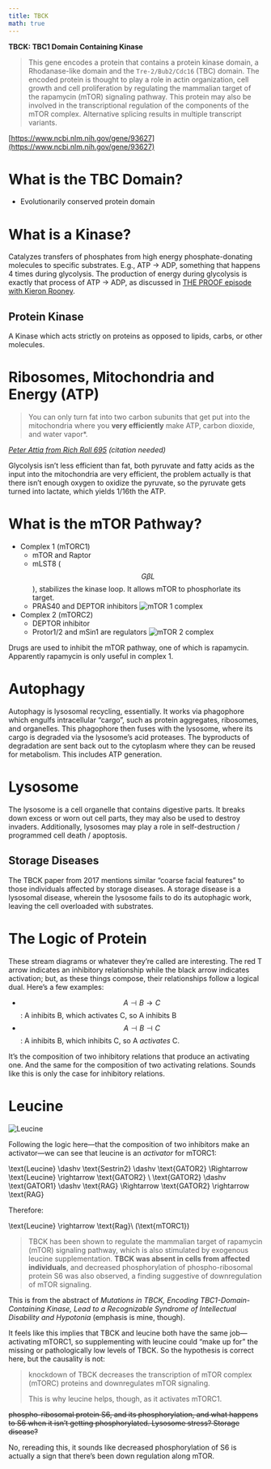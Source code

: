 ```yaml
---
title: TBCK
math: true
---
```


**TBCK: TBC1 Domain Containing Kinase**

> This gene encodes a protein that contains a protein kinase domain, a
> Rhodanase-like domain and the `Tre-2/Bub2/Cdc16` (TBC) domain. The
> encoded protein is thought to play a role in actin organization,
> cell growth and cell proliferation by regulating the mammalian
> target of the rapamycin (mTOR) signaling pathway. This protein may
> also be involved in the transcriptional regulation of the components
> of the mTOR complex. Alternative splicing results in multiple
> transcript variants.

[https://www.ncbi.nlm.nih.gov/gene/93627](https://www.ncbi.nlm.nih.gov/gene/93627)

# What is the TBC Domain?

- Evolutionarily conserved protein domain

# What is a Kinase?

Catalyzes transfers of phosphates from high energy phosphate-donating
molecules to specific substrates. E.g., ATP -> ADP, something that
happens 4 times during glycolysis. The production of energy during
glycolysis is exactly that process of ATP -> ADP, as discussed in [THE
PROOF episode with Kieron
Rooney](https://theproof.com/the-science-of-exercise-mitochondrial-health-and-longevity-with-biochemist-kieron-rooney/).

## Protein Kinase

A Kinase which acts strictly on proteins as opposed to lipids, carbs,
or other molecules.

# Ribosomes, Mitochondria and Energy (ATP)

> You can only turn fat into two carbon subunits that get put into the
> mitochondria where you **very efficiently** make ATP, carbon
> dioxide, and water vapor*.

*[Peter Attia from Rich Roll 695](https://youtu.be/7s7d7WNT1Ek?t=6202)
(citation needed)*

Glycolysis isn’t less efficient than fat, both pyruvate and fatty
acids as the input into the mitochondria are very efficient, the
problem actually is that there isn’t enough oxygen to oxidize the
pyruvate, so the pyruvate gets turned into lactate, which yields
1/16th the ATP.

# What is the mTOR Pathway?

- Complex 1 (mTORC1)
  - mTOR and Raptor
  - mLST8 ($$G \beta L$$), stabilizes the kinase loop. It allows mTOR to
    phosphorlate its target.
  - PRAS40 and DEPTOR inhibitors
  ![mTOR 1 complex](/images/mtor1.png)
- Complex 2 (mTORC2)
  - DEPTOR inhibitor
  - Protor1/2 and mSin1 are regulators
  ![mTOR 2 complex](/images/mtor2.png)

Drugs are used to inhibit the mTOR pathway, one of which is
rapamycin. Apparently rapamycin is only useful in complex 1.

# Autophagy

Autophagy is lysosomal recycling, essentially. It works via phagophore
which engulfs intracellular “cargo”, such as protein aggregates,
ribosomes, and organelles. This phagophore then fuses with the
lysosome, where its cargo is degraded via the lysosome’s acid
proteases. The byproducts of degradation are sent back out to the
cytoplasm where they can be reused for metabolism. This includes ATP
generation.

# Lysosome

The lysosome is a cell organelle that contains digestive parts. It
breaks down excess or worn out cell parts, they may also be used to
destroy invaders. Additionally, lysosomes may play a role in
self-destruction / programmed cell death / apoptosis.

## Storage Diseases

The TBCK paper from 2017 mentions similar “coarse facial features” to
those individuals affected by storage diseases. A storage disease is a
lysosomal disease, wherein the lysosome fails to do its autophagic
work, leaving the cell overloaded with substrates.

# The Logic of Protein

These stream diagrams or whatever they’re called are interesting. The
red T arrow indicates an inhibitory relationship while the black arrow
indicates activation; but, as these things compose, their
relationships follow a logical dual. Here’s a few examples:

- $$A \dashv B \to C$$: A inhibits B, which activates C, so A inhibits B
- $$A \dashv B \dashv C$$: A inhibits B, which inhibits C, so A
  *activates* C.

It’s the composition of two inhibitory relations that produce an
activating one. And the same for the composition of two activating
relations. Sounds like this is only the case for inhibitory relations.

# Leucine

![Leucine](/images/leucine.png)

Following the logic here—that the composition of two inhibitors make
an activator—we can see that leucine is an *activator* for mTORC1:

$$$$
\text{Leucine} \dashv \text{Sestrin2} \dashv \text{GATOR2} \Rightarrow \text{Leucine} \rightarrow \text{GATOR2} \\
\text{GATOR2} \dashv \text{GATOR1} \dashv \text{RAG} \Rightarrow \text{GATOR2} \rightarrow \text{RAG}
$$$$

Therefore:

$$$$
\text{Leucine} \rightarrow \text{Rag}\ (\text{mTORC1})
$$$$

> TBCK has been shown to regulate the mammalian target of rapamycin
> (mTOR) signaling pathway, which is also stimulated by exogenous
> leucine supplementation. **TBCK was absent in cells from affected
> individuals**, and decreased phosphorylation of phospho-ribosomal
> protein S6 was also observed, a finding suggestive of downregulation
> of mTOR signaling.

This is from the abstract of *Mutations in TBCK, Encoding
TBC1-Domain-Containing Kinase, Lead to a Recognizable Syndrome of
Intellectual Disability and Hypotonia* (emphasis is mine, though).

It feels like this implies that TBCK and leucine both have the same
job—activating mTORC1, so supplementing with leucine could “make up
for” the missing or pathologically low levels of TBCK. So the
hypothesis is correct here, but the causality is not:

> knockdown of TBCK decreases the transcription of mTOR complex
> (mTORC) proteins and downregulates mTOR signaling.
> 
> This is why leucine helps, though, as it activates mTORC1.

~~phospho-ribosomal protein S6, and its phosphorylation, and what
happens to S6 when it isn’t getting phosphorylated. Lysosome stress?
Storage disease?~~

No, rereading this, it sounds like decreased phosphorylation of S6 is
actually a sign that there’s been down regulation along mTOR.

